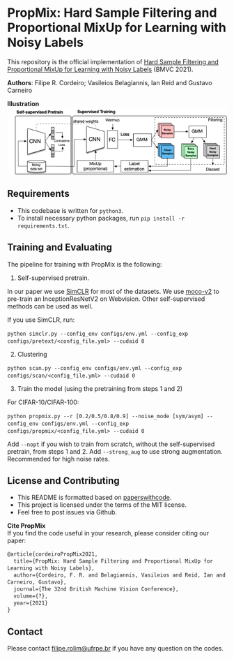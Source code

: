 # PropMix: Hard Sample Filtering and Proportional MixUp for Learning with Noisy Labels
This repository is the official implementation of [Hard Sample Filtering and Proportional MixUp for Learning with Noisy Labels](https://arxiv.org) (BMVC 2021).

<b>Authors</b>: Filipe R. Cordeiro; Vasileios Belagiannis, Ian Reid and Gustavo Carneiro


<b>Illustration</b>\
<img src="img/propmix_scheme.png">

## Requirements
- This codebase is written for `python3`.
- To install necessary python packages, run `pip install -r requirements.txt`.

## Training and Evaluating
The pipeline for training with PropMix is the following:

1. Self-supervised pretrain.

In our paper we use [SimCLR](https://github.com/google-research/simclr) for most of the datasets. We use [moco-v2](https://github.com/facebookresearch/moco) to pre-train an InceptionResNetV2 on Webvision. Other self-supervised methods can be used as well.

If you use SimCLR, run:

`python simclr.py --config_env configs/env.yml --config_exp configs/pretext/<config_file.yml> --cudaid 0`

2. Clustering 

`python scan.py --config_env configs/env.yml --config_exp configs/scan/<config_file.yml> --cudaid 0`

3. Train the model (using the pretraining from steps 1 and 2)

For CIFAR-10/CIFAR-100:

`python propmix.py --r [0.2/0.5/0.8/0.9] --noise_mode [sym/asym] --config_env configs/env.yml --config_exp configs/propmix/<config_file.yml> --cudaid 0` 

Add `--nopt` if you wish to train from scratch, without the self-supervised pretrain, from steps 1 and 2.
Add `--strong_aug` to use strong augmentation. Recommended for high noise rates.



## License and Contributing
- This README is formatted based on [paperswithcode](https://github.com/paperswithcode/releasing-research-code).
- This project is licensed under the terms of the MIT license.
- Feel free to post issues via Github. 

<b>Cite PropMix</b>\
If you find the code useful in your research, please consider citing our paper:

```
@article{cordeiroPropMix2021,
  title={PropMix: Hard Sample Filtering and Proportional MixUp for Learning with Noisy Labels},
  author={Cordeiro, F. R. and Belagiannis, Vasileios and Reid, Ian and Carneiro, Gustavo},
  journal={The 32nd British Machine Vision Conference},
  volume={?},
  year={2021}
}
```
## Contact
Please contact filipe.rolim@ufrpe.br if you have any question on the codes.
